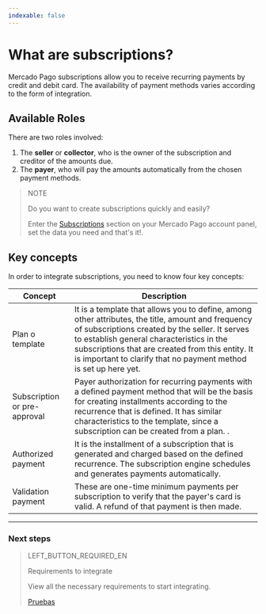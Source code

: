 ```yaml
---
indexable: false
---
```


# What are subscriptions?

Mercado Pago subscriptions allow you to receive recurring payments by credit and debit card. The availability of payment methods varies according to the form of integration.

## Available Roles

There are two roles involved: 
1. The __seller__ or __collector__,  who is the owner of the subscription and creditor of the amounts due.
1. The __payer__, who will pay the amounts automatically from the chosen payment methods.

> NOTE
> 
> Do you want to create subscriptions quickly and easily?
> 
> Enter the <a href="https://www.mercadopago[FAKER][URL][DOMAIN]/subscription-plans" target="_blank">Subscriptions</a> section on your Mercado Pago account panel, set the data you need and that's it!.


## Key concepts

In order to integrate subscriptions, you need to know four key concepts: 

Concept |	Description
--- |	---
Plan o template | It is a template that allows you to define, among other attributes, the title, amount and frequency of subscriptions created by the seller. It serves to establish general characteristics in the subscriptions that are created from this entity. It is important to clarify that no payment method is set up here yet.|
Subscription or pre-approval | Payer authorization for recurring payments with a defined payment method that will be the basis for creating installments according to the recurrence that is defined. It has similar characteristics to the template, since a subscription can be created from a plan. .|  
Authorized payment | It is the installment of a subscription that is generated and charged based on the defined recurrence. The subscription engine schedules and generates payments automatically. |  
Validation payment | These are one-time minimum payments per subscription to verify that the payer's card is valid. A refund of that payment is then made. |  


------------
### Next steps
> LEFT_BUTTON_REQUIRED_EN
>
> Requirements to integrate
>
> View all the necessary requirements to start integrating.
>
> [Pruebas](http://www.mercadopago[FAKER][URL][DOMAIN]/developers/en/guides/online-payments/subscriptions/previous-requirements/)
